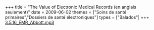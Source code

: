 +++
title = "The Value of Electronic Medical Records (en anglais seulement)"
date = 2009-06-02
themes = ["Soins de santé primaires","Dossiers de santé électroniques"]
types = ["Balados"]
+++
[3.5.16_EMR_Abbott.mp3](/files/3.5.16_EMR_Abbott.mp3)
